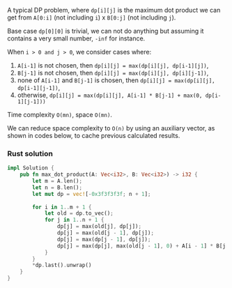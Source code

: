 
A typical DP problem, where `dp[i][j]` is the maximum dot product we can get from `A[0:i]` (not including `i`) x `B[0:j]` (not including `j`).

Base case `dp[0][0]` is trivial, we can not do anything but assuming it contains a very small number, `-inf` for instance. 

When `i > 0 and j > 0`, we consider cases where:
1. `A[i-1]` is not chosen, then `dp[i][j] = max(dp[i][j], dp[i-1][j])`, 
2. `B[j-1]` is not chosen, then `dp[i][j] = max(dp[i][j], dp[i][j-1])`, 
3. none of `A[i-1]` and `B[j-1]` is chosen, then `dp[i][j] = max(dp[i][j], dp[i-1][j-1])`, 
4. otherwise, `dp[i][j] = max(dp[i][j], A[i-1] * B[j-1] + max(0, dp[i-1][j-1]))`

Time complexity `O(mn)`, space `O(mn)`. 

We can reduce space complexity to `O(n)` by using an auxiliary vector, as shown in codes below, to cache previous calculated results.

### Rust solution

```rust
impl Solution {
    pub fn max_dot_product(A: Vec<i32>, B: Vec<i32>) -> i32 {
        let m = A.len();
        let n = B.len();
        let mut dp = vec![-0x3f3f3f3f; n + 1];
        
        for i in 1..m + 1 {
            let old = dp.to_vec();
            for j in 1..n + 1 {
                dp[j] = max(old[j], dp[j]);
                dp[j] = max(old[j - 1], dp[j]);
                dp[j] = max(dp[j - 1], dp[j]);
                dp[j] = max(dp[j], max(old[j - 1], 0) + A[i - 1] * B[j - 1]);
            }
        }
        *dp.last().unwrap()
    }
}
```